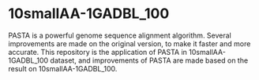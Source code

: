 # 10smallAA-1GADBL_100
PASTA is a powerful genome sequence alignment algorithm. Several improvements are made on the original version, to make it faster and more accurate. This repository is the application of PASTA in 10smallAA-1GADBL_100 dataset, and improvements of PASTA are made based on the result on 10smallAA-1GADBL_100.
